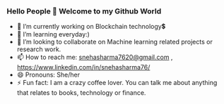 ### Hello People 👋 Welcome to my Github World

<!--
**snehasharma76/snehasharma76** is a ✨ _special_ ✨ repository because its `README.md` (this file) appears on your GitHub profile.

Here are some ideas to get you started: -->

- 🔭 I’m currently working on Blockchain technology💲
- 🌱 I’m learning everyday:)
- 👯 I’m looking to collaborate on Machine learning related projects or research work.
- 📫 How to reach me: snehasharma7620@gmail.com , https://www.linkedin.com/in/snehasharma76/
- 😄 Pronouns: She/her
- ⚡ Fun fact: I am a crazy coffee lover. You can talk me about anything that relates to books, technology or finance.

